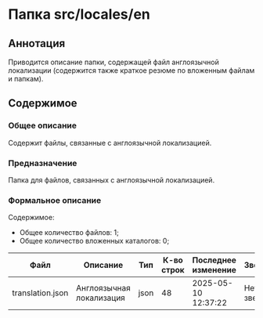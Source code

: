 # Папка src/locales/en

## Аннотация

Приводится описание папки, содержащей файл англоязычной локализации (содержится также
краткое резюме по вложенным файлам и папкам).

## Содержимое

### Общее описание

Содержит файлы, связанные с англоязычной локализацией.

### Предназначение

Папка для файлов, связанных с англоязычной локализацией.

### Формальное описание

Содержимое:
* Общее количество файлов: 1;
* Общее количество вложенных каталогов: 0;

| Файл             | Описание                 | Тип  | К-во строк | Последнее изменение | Звезды    |
|------------------|--------------------------|------|------------|---------------------|-----------|
| translation.json | Англоязычная локализация | json | 48         | 2025-05-10 12:37:22 | Нет звезд |

